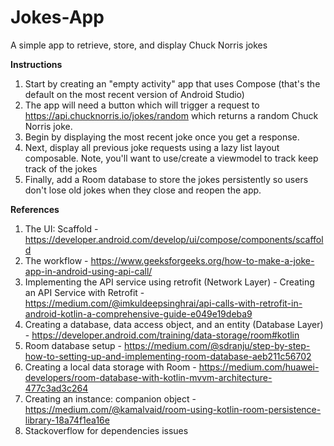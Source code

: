 # Jokes-App
A simple app to retrieve, store, and display Chuck Norris jokes

**Instructions**
1. Start by creating an "empty activity" app that uses Compose (that's the default on the most recent version of Android Studio)
2. The app will need a button which will trigger a request to https://api.chucknorris.io/jokes/random which returns a random Chuck Norris joke.
3. Begin by displaying the most recent joke once you get a response.
4. Next, display all previous joke requests using a lazy list layout composable. Note, you'll want to use/create a viewmodel to track keep track of the jokes
5. Finally, add a Room database to store the jokes persistently so users don't lose old jokes when they close and reopen the app.

**References**
1. The UI: Scaffold - https://developer.android.com/develop/ui/compose/components/scaffold
2. The workflow - https://www.geeksforgeeks.org/how-to-make-a-joke-app-in-android-using-api-call/
3. Implementing the API service using retrofit (Network Layer) - Creating an API Service with Retrofit - https://medium.com/@imkuldeepsinghrai/api-calls-with-retrofit-in-android-kotlin-a-comprehensive-guide-e049e19deba9
4. Creating a database, data access object, and an entity (Database Layer) - https://developer.android.com/training/data-storage/room#kotlin
5. Room database setup - https://medium.com/@sdranju/step-by-step-how-to-setting-up-and-implementing-room-database-aeb211c56702
6. Creating a local data storage with Room - https://medium.com/huawei-developers/room-database-with-kotlin-mvvm-architecture-477c3ad3c264
7. Creating an instance: companion object - https://medium.com/@kamalvaid/room-using-kotlin-room-persistence-library-18a74f1ea16e
8. Stackoverflow for dependencies issues



